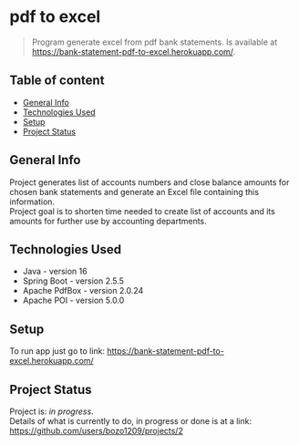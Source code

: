 # pdf to excel

>Program generate excel from pdf bank statements.
>Is available at https://bank-statement-pdf-to-excel.herokuapp.com/.

## Table of content
* [General Info](#general-info)
* [Technologies Used](#technologies-used)
* [Setup](#setup)
* [Project Status](#project-status)

## General Info
Project generates list of accounts numbers and close balance amounts for chosen bank statements and generate an Excel file containing this information.\
Project goal is to shorten time needed to create list of accounts and its amounts for further use by accounting departments.

## Technologies Used
- Java - version 16
- Spring Boot - version 2.5.5
- Apache PdfBox - version 2.0.24
- Apache POI - version 5.0.0

## Setup
To run app just go to link: https://bank-statement-pdf-to-excel.herokuapp.com/

## Project Status
Project is: _in progress_.\
Details of what is currently to do, in progress or done is at a link: https://github.com/users/bozo1209/projects/2
